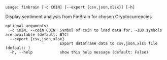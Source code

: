 ```
usage: finbrain [-c COIN] [--export {csv,json,xlsx}] [-h]
```

Display sentiment analysis from FinBrain for chosen Cryptocurrencies

```
optional arguments:
  -c COIN, --coin COIN  Symbol of coin to load data for, ~100 symbols are available (default: BTC)
  --export {csv,json,xlsx}
                        Export dataframe data to csv,json,xlsx file (default: )
  -h, --help            show this help message (default: False)
```

